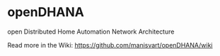 # openDHANA
open Distributed Home Automation Network Architecture

Read more in the Wiki: https://github.com/manisvart/openDHANA/wiki
